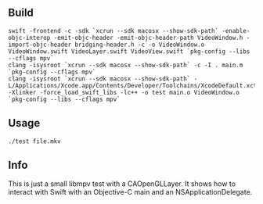 ## Build

```
swift -frontend -c -sdk `xcrun --sdk macosx --show-sdk-path` -enable-objc-interop -emit-objc-header -emit-objc-header-path VideoWindow.h -import-objc-header bridging-header.h -c -o VideoWindow.o VideoWindow.swift VideoLayer.swift VideoView.swift `pkg-config --libs --cflags mpv`
clang -isysroot `xcrun --sdk macosx --show-sdk-path` -c -I . main.m `pkg-config --cflags mpv`
clang -isysroot `xcrun --sdk macosx --show-sdk-path` -L/Applications/Xcode.app/Contents/Developer/Toolchains/XcodeDefault.xctoolchain/usr/lib/swift_static/macosx -Xlinker -force_load_swift_libs -lc++ -o test main.o VideoWindow.o `pkg-config --libs --cflags mpv`
```

## Usage

```
./test file.mkv
```

## Info

This is just a small libmpv test with a CAOpenGLLayer. It shows how to interact with Swift with an Objective-C main and an NSApplicationDelegate.

